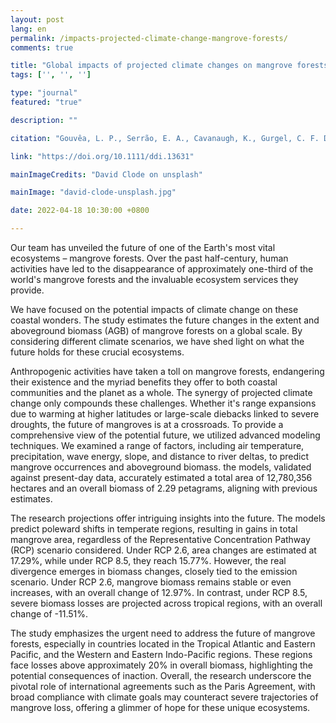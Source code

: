```yaml
---
layout: post
lang: en
permalink: /impacts-projected-climate-change-mangrove-forests/
comments: true

title: "Global impacts of projected climate changes on mangrove forests"
tags: ['', '', '']

type: "journal"
featured: "true"

description: ""

citation: "Gouvêa, L. P., Serrão, E. A., Cavanaugh, K., Gurgel, C. F. D., Horta, P. A., & Assis, J. (2022). Global impacts of projected climate changes on the extent and aboveground biomass of mangrove forests. Diversity and Distributions."

link: "https://doi.org/10.1111/ddi.13631"

mainImageCredits: "David Clode on unsplash"

mainImage: "david-clode-unsplash.jpg"

date: 2022-04-18 10:30:00 +0800

---
```


Our team has unveiled the future of one of the Earth's most vital ecosystems – mangrove forests. Over the past half-century, human activities have led to the disappearance of approximately one-third of the world's mangrove forests and the invaluable ecosystem services they provide. 

We have focused on the potential impacts of climate change on these coastal wonders. The study estimates the future changes in the extent and aboveground biomass (AGB) of mangrove forests on a global scale. By considering different climate scenarios, we have shed light on what the future holds for these crucial ecosystems.

Anthropogenic activities have taken a toll on mangrove forests, endangering their existence and the myriad benefits they offer to both coastal communities and the planet as a whole. The synergy of projected climate change only compounds these challenges. Whether it's range expansions due to warming at higher latitudes or large-scale diebacks linked to severe droughts, the future of mangroves is at a crossroads. To provide a comprehensive view of the potential future, we utilized advanced modeling techniques. We examined a range of factors, including air temperature, precipitation, wave energy, slope, and distance to river deltas, to predict mangrove occurrences and aboveground biomass. the models, validated against present-day data, accurately estimated a total area of 12,780,356 hectares and an overall biomass of 2.29 petagrams, aligning with previous estimates.

The research projections offer intriguing insights into the future. The models predict poleward shifts in temperate regions, resulting in gains in total mangrove area, regardless of the Representative Concentration Pathway (RCP) scenario considered. Under RCP 2.6, area changes are estimated at 17.29%, while under RCP 8.5, they reach 15.77%. However, the real divergence emerges in biomass changes, closely tied to the emission scenario. Under RCP 2.6, mangrove biomass remains stable or even increases, with an overall change of 12.97%. In contrast, under RCP 8.5, severe biomass losses are projected across tropical regions, with an overall change of -11.51%.

The study emphasizes the urgent need to address the future of mangrove forests, especially in countries located in the Tropical Atlantic and Eastern Pacific, and the Western and Eastern Indo-Pacific regions. These regions face losses above approximately 20% in overall biomass, highlighting the potential consequences of inaction. Overall, the research underscore the pivotal role of international agreements such as the Paris Agreement, with broad compliance with climate goals may counteract severe trajectories of mangrove loss, offering a glimmer of hope for these unique ecosystems.
